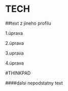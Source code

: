 # TECH


##text z jineho profilu

1.úprava

2.úprava

3.uprava

4.úprava

#THINKPAD

####dalsi nepodstatny text
